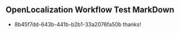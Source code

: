 ## OpenLocalization Workflow Test MarkDown
* 8b45f7dd-643b-441b-b2b1-33a2076fa50b thanks!

<!--HONumber=Jul16_HO2-->


